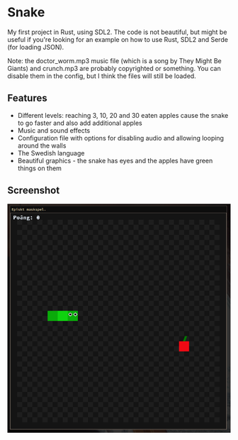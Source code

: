# Snake

My first project in Rust, using SDL2. The code is not beautiful, but might be useful if you're looking for an example on how to use Rust, SDL2 and Serde (for loading JSON).

Note: the doctor\_worm.mp3 music file (which is a song by They Might Be Giants) and crunch.mp3 are probably copyrighted or something. You can disable them in the config, but I think the files will still be loaded.

## Features

- Different levels: reaching 3, 10, 20 and 30 eaten apples cause the snake to go faster and also add additional apples
- Music and sound effects
- Configuration file with options for disabling audio and allowing looping around the walls
- The Swedish language
- Beautiful graphics - the snake has eyes and the apples have green things on them

## Screenshot

<img src="https://raw.githubusercontent.com/jackiboi307/snake-rust/refs/heads/master/screenshot.png">
